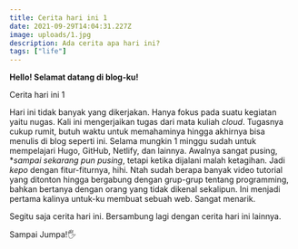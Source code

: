 ```yaml
---
title: Cerita hari ini 1
date: 2021-09-29T14:04:31.227Z
image: uploads/1.jpg
description: Ada cerita apa hari ini?
tags: ["life"]
---
```

**Hello! Selamat datang di blog-ku!**

Cerita hari ini 1

Hari ini tidak banyak yang dikerjakan. Hanya fokus pada suatu kegiatan yaitu nugas. Kali ini mengerjaikan tugas dari mata kuliah *cloud*. Tugasnya cukup rumit, butuh waktu untuk memahaminya hingga akhirnya bisa menulis di blog seperti ini. Selama mungkin 1 minggu sudah untuk mempelajari Hugo, GitHub, Netlify, dan lainnya. Awalnya sangat pusing, **sampai sekarang pun pusing*, tetapi ketika dijalani malah ketagihan. Jadi *kepo* dengan fitur-fiturnya, hihi. Ntah sudah berapa banyak video tutorial yang ditonton hingga bergabung dengan grup-grup tentang programming, bahkan bertanya dengan orang yang tidak dikenal sekalipun. Ini menjadi pertama kalinya untuk-ku membuat sebuah web. Sangat menarik.

Segitu saja cerita hari ini. Bersambung lagi dengan cerita hari ini lainnya. 

Sampai Jumpa!🖐